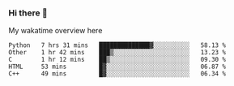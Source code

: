 ### Hi there 👋

<!--
**Jassy930/Jassy930** is a ✨ _special_ ✨ repository because its `README.md` (this file) appears on your GitHub profile.

Here are some ideas to get you started:

- 🔭 I’m currently working on ...
- 🌱 I’m currently learning ...
- 👯 I’m looking to collaborate on ...
- 🤔 I’m looking for help with ...
- 💬 Ask me about ...
- 📫 How to reach me: ...
- 😄 Pronouns: ...
- ⚡ Fun fact: ...
-->

My wakatime overview here
<!--START_SECTION:waka-->
```text
Python   7 hrs 31 mins   ██████████████▓░░░░░░░░░░   58.13 % 
Other    1 hr 42 mins    ███▒░░░░░░░░░░░░░░░░░░░░░   13.23 % 
C        1 hr 12 mins    ██▒░░░░░░░░░░░░░░░░░░░░░░   09.30 % 
HTML     53 mins         █▓░░░░░░░░░░░░░░░░░░░░░░░   06.87 % 
C++      49 mins         █▓░░░░░░░░░░░░░░░░░░░░░░░   06.34 % 
```
<!--END_SECTION:waka-->
